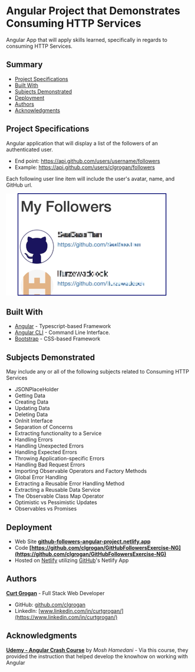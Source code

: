 # Angular Project that Demonstrates Consuming HTTP Services

Angular App that will apply skills learned, specifically in regards to consuming HTTP Services.

## Summary

- [Project Specifications](#exercise-specifications)
- [Built With](#built-with)
- [Subjects Demonstrated](#subjects-demonstrated)
- [Deployment](#deployment)
- [Authors](#authors)
- [Acknowledgments](#acknowledgments)

## Project Specifications

Angular application that will display a list of the followers of an authenticated user.

- End point: https://api.github.com/users/username/followers
- Example: https://api.github.com/users/clgrogan/followers

Each following user line item will include the user's avatar, name, and GitHub url.

![Image of WireFrame](resources/GitHubFollowersWF.png)

## Built With

- [Angular](https://angular.io/) - Typescript-based Framework
- [Angular CLI](https://cli.angular.io/) - Command Line Interface.
- [Bootstrap](https://getbootstrap.com/) - CSS-based Framework

## Subjects Demonstrated

May include any or all of the following subjects related to Consuming HTTP Services

- JSONPlaceHolder
- Getting Data
- Creating Data
- Updating Data
- Deleting Data
- OnInit Interface
- Separation of Concerns
- Extracting functionality to a Service
- Handling Errors
- Handling Unexpected Errors
- Handling Expected Errors
- Throwing Application-specific Errors
- Handling Bad Request Errors
- Importing Observable Operators and Factory Methods
- Global Error Handling
- Extracting a Reusable Error Handling Method
- Extracting a Reusable Data Service
- The Observable Class Map Operator
- Optimistic vs Pessimistic Updates
- Observables vs Promises

## Deployment

- Web Site **[github-followers-angular-project.netlify.app](https://github-followers-angular-project.netlify.app/)**
- Code **[https://github.com/clgrogan/GitHubFollowersExercise-NG](https://github.com/clgrogan/GitHubFollowersExercise-NG)**
- Hosted on [Netlify](https://app.netlify.com/) utilizing [GitHub](https://app.netlify.com/)'s Netlify App

## Authors

**[Curt Grogan](https://github.com/clgrogan)** - Full Stack Web Developer

- GitHub: [github.com/clgrogan](https://github.com/clgrogan)
- LinkedIn: [www.linkedin.com/in/curtgrogan/](https://www.linkedin.com/in/curtgrogan/)

## Acknowledgments

**[Udemy - Angular Crash Course](https://www.udemy.com/course/angular-crash-course/)** by _Mosh Hamedani_ - Via this course, they provided the instruction that helped develop the knowhow on working with Angular

